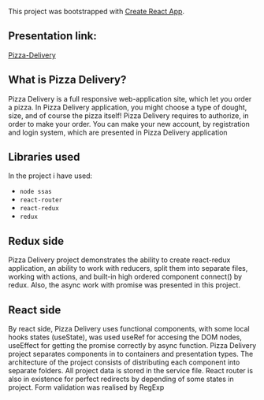 This project was bootstrapped with [Create React App](https://github.com/facebook/create-react-app).

## Presentation link:
[Pizza-Delivery](https://nazarliberty.github.io/pizza-delivery/build/index.html#/)

## What is Pizza Delivery?

Pizza Delivery is a full responsive web-application site, which let you order a pizza.
In Pizza Delivery application, you might choose a type of dought, size, and of course the pizza itself!
Pizza Delivery requires to authorize, in order to make your order. You can make your new account, by registration and login system, which are presented in Pizza Delivery application

## Libraries used

In the project i have used:

* `node ssas`
* `react-router`
* `react-redux`
* `redux`

## Redux side

Pizza Delivery project demonstrates the ability to create react-redux application, an ability to work with reducers, split them into separate files, working with actions, and built-in high ordered component connect() by redux. Also, the async work with promise was presented in this project.

## React side

By react side, Pizza Delivery uses functional components, with some local hooks states (useState), was used useRef for accesing the DOM nodes, useEffect for getting the promise correctly by async function. Pizza Delivery project separates components in to containers and presentation types. The architecture of the project consists of distributing each component into separate folders. All project data is stored in the service file. React router is also in existence for perfect redirects by depending of some states in project. Form validation was realised by RegExp 
 
